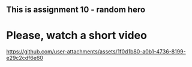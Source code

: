 ## This is assignment 10 - random hero
# Please, watch a short video

https://github.com/user-attachments/assets/1f0d1b80-a0b1-4736-8199-e29c2cdf6e60

